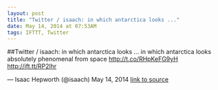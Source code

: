 ```yaml
---
layout: post
title: "Twitter / isaach: in which antarctica looks ..."
date: May 14, 2014 at 07:53AM
tags: IFTTT, Twitter
---
```

##Twitter / isaach: in which antarctica looks ...
in which antarctica looks absolutely phenomenal from space http://t.co/RHpKeFG9yH http://ift.tt/RP2lhr

— Isaac Hepworth (@isaach) May 14, 2014
[link to source](http://ift.tt/1lwoOds) 
